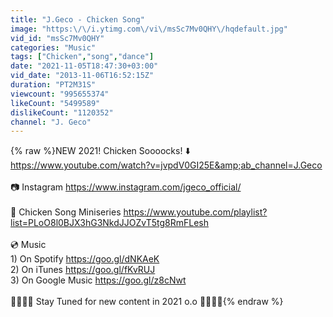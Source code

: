 ```yaml
---
title: "J.Geco - Chicken Song"
image: "https:\/\/i.ytimg.com\/vi\/msSc7Mv0QHY\/hqdefault.jpg"
vid_id: "msSc7Mv0QHY"
categories: "Music"
tags: ["Chicken","song","dance"]
date: "2021-11-05T18:47:30+03:00"
vid_date: "2013-11-06T16:52:15Z"
duration: "PT2M31S"
viewcount: "995655374"
likeCount: "5499589"
dislikeCount: "1120352"
channel: "J. Geco"
---
```

{% raw %}NEW 2021! Chicken Soooocks! ⬇️<br /><a rel="nofollow" target="blank" href="https://www.youtube.com/watch?v=jvpdV0GI25E&amp;ab_channel=J.Geco">https://www.youtube.com/watch?v=jvpdV0GI25E&amp;ab_channel=J.Geco</a><br /><br />📷 Instagram <a rel="nofollow" target="blank" href="https://www.instagram.com/jgeco_official/">https://www.instagram.com/jgeco_official/</a><br /><br />🎥 Chicken Song Miniseries <a rel="nofollow" target="blank" href="https://www.youtube.com/playlist?list=PLoO8l0BJX3hG3NkdJJOZvT5tg8RmFLesh">https://www.youtube.com/playlist?list=PLoO8l0BJX3hG3NkdJJOZvT5tg8RmFLesh</a><br /><br />💿 Music<br />1) On Spotify <a rel="nofollow" target="blank" href="https://goo.gl/dNKAeK">https://goo.gl/dNKAeK</a><br />2) On iTunes <a rel="nofollow" target="blank" href="https://goo.gl/fKvRUJ">https://goo.gl/fKvRUJ</a> <br />3) On Google Music <a rel="nofollow" target="blank" href="https://goo.gl/z8cNwt">https://goo.gl/z8cNwt</a><br /><br />🐔🐔🐔🐔 Stay Tuned for new content in 2021 o.o 🐔🐔🐔🐔{% endraw %}
